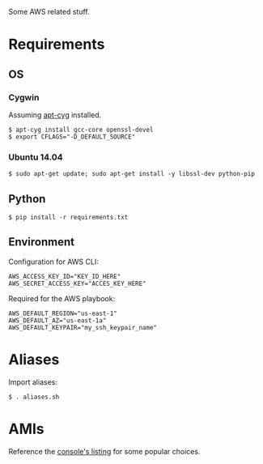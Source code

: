 Some AWS related stuff.

# Requirements
## OS
### Cygwin
Assuming [apt-cyg](https://github.com/transcode-open/apt-cyg) installed.

    $ apt-cyg install gcc-core openssl-devel
    $ export CFLAGS="-D_DEFAULT_SOURCE"

### Ubuntu 14.04
    $ sudo apt-get update; sudo apt-get install -y libssl-dev python-pip
    
## Python
    $ pip install -r requirements.txt

## Environment
Configuration for AWS CLI:

    AWS_ACCESS_KEY_ID="KEY_ID_HERE"
    AWS_SECRET_ACCESS_KEY="ACCES_KEY_HERE"

Required for the AWS playbook:

    AWS_DEFAULT_REGION="us-east-1"
    AWS_DEFAULT_AZ="us-east-1a"
    AWS_DEFAULT_KEYPAIR="my_ssh_keypair_name"

# Aliases
Import aliases:

    $ . aliases.sh

# AMIs
Reference the [console's listing](https://console.aws.amazon.com/ec2/v2/home?region=us-east-1#LaunchInstanceWizard:) for some popular choices.
